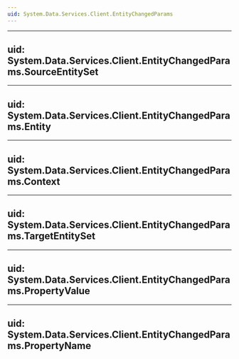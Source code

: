 ```yaml
---
uid: System.Data.Services.Client.EntityChangedParams
---
```


---
uid: System.Data.Services.Client.EntityChangedParams.SourceEntitySet
---

---
uid: System.Data.Services.Client.EntityChangedParams.Entity
---

---
uid: System.Data.Services.Client.EntityChangedParams.Context
---

---
uid: System.Data.Services.Client.EntityChangedParams.TargetEntitySet
---

---
uid: System.Data.Services.Client.EntityChangedParams.PropertyValue
---

---
uid: System.Data.Services.Client.EntityChangedParams.PropertyName
---
